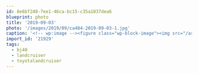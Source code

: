 ```yaml
---
id: 8e6bf248-7ee1-46ca-bc15-c35a1037dea6
blueprint: photo
title: '2019-09-03'
photo: '/images/2019/09/ca484-2019-09-03-1.jpg'
caption: '<!-- wp:image --><figure class="wp-block-image"><img src="/assets/images/2019/09/7dd3b-2019-09-03.jpg" /></figure><!-- /wp:image --><!-- wp:image --><figure class="wp-block-image"><img src="/assets/images/2019/09/ca484-2019-09-03-1.jpg" /></figure><!-- /wp:image --><!-- wp:paragraph --><p>When your new @blipshift shirt matches your 78 Land Cruiser exactly. #landcruiser #toyotalandcruiser #bj40</p><!-- /wp:paragraph -->'
import_id: '21929'
tags:
  - bj40
  - landcruiser
  - toyotalandcruiser
---
```

